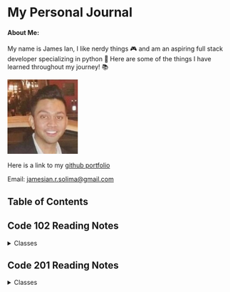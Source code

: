 # My Personal Journal

#### About Me:
My name is James Ian, I like nerdy things 🎮 and am an aspiring full stack developer specializing in python 🐍 
Here are some of the things I have learned throughout my journey! 📚

![Itsa me James Ian](picture_resume_small.jpg)

Here is a link to my [github portfolio](https://github.com/jamesCodes808)

Email: [jamesian.r.solima@gmail.com](mailto:jamesian.r.solima@gmail.com) 


## Table of Contents

## Code 102 Reading Notes
<details closed><summary>Classes</summary>

<a href='102/learning-markdown.md'>Class 1</a>
<br>
<a href='102/the-coders-computer.md'>Class 2</a>
<br>
<a href='102/revisions-and-the-cloud.md'>Class 3</a>
<br>
<a href='102/structure-web-pages-with-html.md'>Class 4</a>
<br>
<a href='102/design-web-pages-with-css.md'>Class 5</a>
<br>
<a href='102/dynamic-webpages-with-javascript.md'>Class 6</a>
<br>
<a href='102/programming-with-javascript.md'>Class 7</a>
<br>
<a href='102/operators-and-loops.md'>Class 8</a>
<br>

</details>

## Code 201 Reading Notes
<details closed><summary>Classes</summary>

<a href='#'>Class 1</a>
<br>
<a href='#'>Class 2</a>
<br>
<a href='#'>Class 3</a>
<br>
<a href='#'>Class 4</a>
<br>
<a href='#'>Class 5</a>
<br>
<a href='#'>Class 6</a>
<br>
<a href='#'>Class 7</a>
<br>
<a href='#'>Class 8</a>
<br>
<a href='#'>Class 9</a>
<br>
<a href='#'>Class 10</a>
<br>
<a href='#'>Class 11</a>
<br>
<a href='#'>Class 12</a>
<br>
<a href='#'>Class 13</a>
<br>
<a href='#'>Class 14</a>
<br>
<a href='#'>Class 15</a>
<br>



</details>


